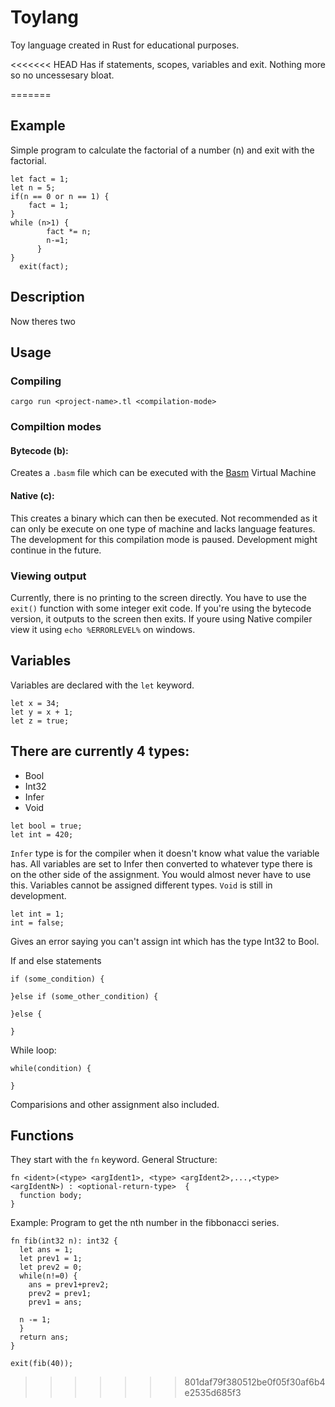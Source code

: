 # Toylang
Toy language created in  Rust for educational purposes.

<<<<<<< HEAD
Has if statements, scopes, variables and exit.
Nothing more so no uncessesary bloat.


=======

## Example
Simple program to calculate the factorial of a number (n) and exit with the factorial.
```tl
let fact = 1;
let n = 5;
if(n == 0 or n == 1) {
    fact = 1;
}
while (n>1) {
        fact *= n;
        n-=1;
      }
}
  exit(fact);

```

## Description
Now theres two 

## Usage
### Compiling
```
cargo run <project-name>.tl <compilation-mode>
```

### Compiltion modes 
#### Bytecode (b):
Creates a `.basm` file which can be executed with the [Basm](https://github.com/Quan1umMango/bytecode) Virtual Machine 
#### Native (c):
This creates a binary which can then be executed. Not recommended as it can only be execute on one type of machine and lacks language features. The development for this compilation mode is paused.
Development might continue in the future.
### Viewing output
Currently, there is no printing to the screen directly. 
You have to use the ```exit()``` function with some integer exit code. 
If you're using the bytecode version, it outputs to the screen then exits.
If youre using Native compiler view it using ```echo %ERRORLEVEL%``` on windows. 

## Variables
Variables are declared with the ``let`` keyword.
```tl
let x = 34;
let y = x + 1;
let z = true;
```

## There are currently 4 types:
- Bool
- Int32
- Infer 
- Void
```tl
let bool = true;
let int = 420;
```
``Infer`` type is for the compiler when it doesn't know what value the variable has. All variables are set to Infer then converted to whatever type there is on the other side of the assignment. You would almost never have to use this. 
Variables cannot be assigned different types.
``Void`` is still in development.
```tl
let int = 1;
int = false;
```
Gives an error saying you can't assign int which has the type Int32 to Bool.

If and else statements
```tl
if (some_condition) {

}else if (some_other_condition) {

}else {

}
```
While loop:
```tl
while(condition) {

}
```

Comparisions and other assignment also included.

## Functions 
They start with the ``fn`` keyword. 
General Structure:
```
fn <ident>(<type> <argIdent1>, <type> <argIdent2>,...,<type> <argIdentN>) : <optional-return-type>  {
  function body;
}
```
Example: Program to get the nth number in the fibbonacci series.
```
fn fib(int32 n): int32 {
  let ans = 1;
  let prev1 = 1;
  let prev2 = 0;
  while(n!=0) {
    ans = prev1+prev2;
    prev2 = prev1;
    prev1 = ans;
  
  n -= 1;
  }
  return ans;
}

exit(fib(40));
```

>>>>>>> 801daf79f380512be0f05f30af6b4e2535d685f3
